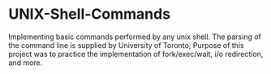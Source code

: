 # UNIX-Shell-Commands
Implementing basic commands performed by any unix shell. The parsing of the command line is supplied by University of Toronto; Purpose of this project was to practice the implementation of fork/exec/wait, i/o redirection, and more.

